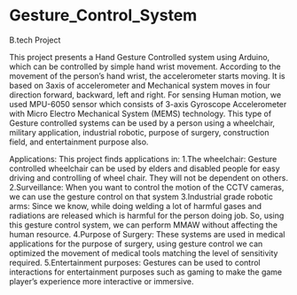 # Gesture_Control_System
B.tech Project

This project presents a Hand Gesture Controlled system using Arduino, which can be
controlled by simple hand wrist movement. According to the movement of the person’s hand wrist, the
accelerometer starts moving. It is based on 3axis of accelerometer and Mechanical system moves in four
direction forward, backward, left and right.
For sensing Human motion, we used MPU-6050 sensor which consists of 3-axis Gyroscope
Accelerometer with Micro Electro Mechanical System (MEMS) technology. This type of Gesture
controlled systems can be used by a person using a wheelchair, military application, industrial robotic,
purpose of surgery, construction field, and entertainment purpose also.

Applications: This project finds applications in:
1.The wheelchair: Gesture controlled wheelchair can be used by elders and disabled people for easy
driving and controlling of wheel chair. They will not be dependent on others.
2.Surveillance: When you want to control the motion of the CCTV cameras, we can use the gesture
control on that system
3.Industrial grade robotic arms: Since we know, while doing welding a lot of harmful gases and radiations
are released which is harmful for the person doing job. So, using this gesture control system, we can
perform MMAW without affecting the human resource.
4.Purpose of Surgery: These systems are used in medical applications for the purpose of surgery, using
gesture control we can optimized the movement of medical tools matching the level of sensitivity
required.
5.Entertainment purposes: Gestures can be used to control interactions for entertainment purposes such
as gaming to make the game player’s experience more interactive or immersive.
